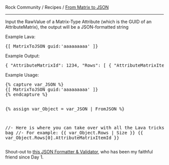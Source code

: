 Rock Community / Recipes / <a href="https://community.rockrms.com/recipes/425/from-matrix-to-json" target="_blank">From Matrix to JSON</a>
<hr>
<p>Input the RawValue of a Matrix-Type Attribute (which is the GUID of an AttributeMatrix), the output will be a JSON-formatted string</p>

<p>Example Lava:</p>
<pre>{[ MatrixToJSON guid:'aaaaaaaaa' ]}</pre>

<p>Example Output:</p>
<pre>{ "AttributeMatrixId": 1234, "Rows": [ { "AttributeMatrixItemId": 1001, "Attribute_Key_A": "Attribute_Value_A1", "Attribute_Key_B": "Attribute_Value_B1", "Attribute_Key_C": "Attribute_Value_C1", "Attribute_Key_D": "Attribute_Value_D1" }, { "AttributeMatrixItemId": 1002, "Attribute_Key_A": "Attribute_Value_A2", "Attribute_Key_B": "Attribute_Value_B2", "Attribute_Key_C": "Attribute_Value_C2", "Attribute_Key_D": "Attribute_Value_D2"}, { "AttributeMatrixItemId": 1003, "Attribute_Key_A": "Attribute_Value_A3", "Attribute_Key_B": "Attribute_Value_B3", "Attribute_Key_C": "Attribute_Value_C3", "Attribute_Key_D": "Attribute_Value_D3"} ] }</pre>

<p>Example Usage:</p>
<pre>
{% capture var_JSON %}
{[ MatrixToJSON guid:'aaaaaaaaa' ]}
{% endcapture %}

{% assign var_Object = var_JSON | FromJSON %}

//- Here is where you can take over with all the Lava tricks in your bag
//- For example:
{{ var_Object.Rows | Size }}
{{ var_Object.Rows[0].AttributeMatrixItemId }}
</pre>

<p>Shout-out to <a href="https://jsonformatter.curiousconcept.com/#" target="_blank">this JSON Formatter &amp; Validator</a>, who has been my faithful friend since Day 1.</p>